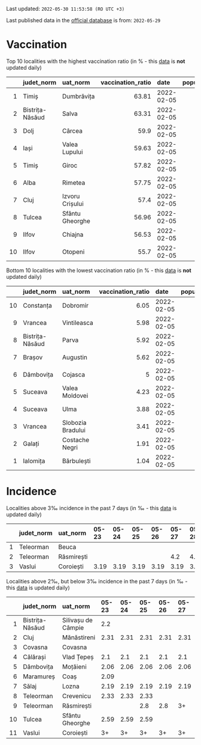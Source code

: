 Last updated: `2022-05-30 11:53:58 (RO UTC +3)`  
  
Last published data in the [official database](https://data.gov.ro/dataset/transparenta-covid) is from: `2022-05-29`
  
# Vaccination  
Top 10 localities with the highest vaccination ratio (in % - this [data](https://vaccinare-covid.gov.ro/situatia-vaccinarii-in-romania/) is **not** updated daily)  
  
|    | judet_norm      | uat_norm        |   vaccination_ratio | date       |   population |   dose_1 |
|---:|:----------------|:----------------|--------------------:|:-----------|-------------:|---------:|
|  1 | Timiș           | Dumbrăvița      |               63.81 | 2022-02-05 |        14668 |     9360 |
|  2 | Bistrița-Năsăud | Salva           |               63.31 | 2022-02-05 |         2753 |     1743 |
|  3 | Dolj            | Cârcea          |               59.9  | 2022-02-05 |         2838 |     1700 |
|  4 | Iași            | Valea Lupului   |               59.63 | 2022-02-05 |        10086 |     6014 |
|  5 | Timiș           | Giroc           |               57.82 | 2022-02-05 |        17954 |    10381 |
|  6 | Alba            | Rimetea         |               57.75 | 2022-02-05 |         1013 |      585 |
|  7 | Cluj            | Izvoru Crișului |               57.4  | 2022-02-05 |         1479 |      849 |
|  8 | Tulcea          | Sfântu Gheorghe |               56.96 | 2022-02-05 |          783 |      446 |
|  9 | Ilfov           | Chiajna         |               56.53 | 2022-02-05 |        28196 |    15939 |
| 10 | Ilfov           | Otopeni         |               55.7  | 2022-02-05 |        18314 |    10201 |
  
Bottom 10 localities with the lowest vaccination ratio (in % - this [data](https://vaccinare-covid.gov.ro/situatia-vaccinarii-in-romania/) is **not** updated daily)  
  
|    | judet_norm      | uat_norm          |   vaccination_ratio | date       |   population |   dose_1 |
|---:|:----------------|:------------------|--------------------:|:-----------|-------------:|---------:|
| 10 | Constanța       | Dobromir          |                6.05 | 2022-02-05 |         3702 |      224 |
|  9 | Vrancea         | Vintileasca       |                5.98 | 2022-02-05 |         1940 |      116 |
|  8 | Bistrița-Năsăud | Parva             |                5.92 | 2022-02-05 |         2585 |      153 |
|  7 | Brașov          | Augustin          |                5.62 | 2022-02-05 |         2116 |      119 |
|  6 | Dâmbovița       | Cojasca           |                5    | 2022-02-05 |         8975 |      449 |
|  5 | Suceava         | Valea Moldovei    |                4.23 | 2022-02-05 |         4680 |      198 |
|  4 | Suceava         | Ulma              |                3.88 | 2022-02-05 |         2242 |       87 |
|  3 | Vrancea         | Slobozia Bradului |                3.41 | 2022-02-05 |         8807 |      300 |
|  2 | Galați          | Costache Negri    |                1.91 | 2022-02-05 |         2727 |       52 |
|  1 | Ialomița        | Bărbulești        |                1.04 | 2022-02-05 |         7599 |       79 |
  
# Incidence  
Localities above 3‰ incidence in the past 7 days (in ‰ - this [data](https://data.gov.ro/dataset/transparenta-covid) is updated daily)  
  
|    | judet_norm   | uat_norm   | 05-23   | 05-24   | 05-25   | 05-26   | 05-27   | 05-28   | 05-29   |
|---:|:-------------|:-----------|:--------|:--------|:--------|:--------|:--------|:--------|:--------|
|  1 | Teleorman    | Beuca      |         |         |         |         |         |         | 3.55    |
|  2 | Teleorman    | Răsmirești |         |         |         |         | 4.2     | 4.2     | 4.22    |
|  3 | Vaslui       | Coroiești  | 3.19    | 3.19    | 3.19    | 3.19    | 3.19    | 3.72    |         |
  
Localities above 2‰, but below 3‰ incidence in the past 7 days (in ‰ - this [data](https://data.gov.ro/dataset/transparenta-covid) is updated daily)  
  
|    | judet_norm      | uat_norm           | 05-23   | 05-24   | 05-25   | 05-26   | 05-27   | 05-28   | 05-29   |
|---:|:----------------|:-------------------|:--------|:--------|:--------|:--------|:--------|:--------|:--------|
|  1 | Bistrița-Năsăud | Silivașu de Câmpie | 2.2     |         |         |         |         |         |         |
|  2 | Cluj            | Mănăstireni        | 2.31    | 2.31    | 2.31    | 2.31    | 2.31    | 2.31    |         |
|  3 | Covasna         | Covasna            |         |         |         |         |         | 2.11    |         |
|  4 | Călărași        | Vlad Țepeș         | 2.1     | 2.1     | 2.1     | 2.1     | 2.1     | 2.1     | 2.1     |
|  5 | Dâmbovița       | Moțăieni           | 2.06    | 2.06    | 2.06    | 2.06    | 2.06    | 2.06    | 2.06    |
|  6 | Maramureș       | Coaș               | 2.09    |         |         |         |         |         |         |
|  7 | Sălaj           | Lozna              | 2.19    | 2.19    | 2.19    | 2.19    | 2.19    |         |         |
|  8 | Teleorman       | Crevenicu          | 2.33    | 2.33    | 2.33    |         |         |         |         |
|  9 | Teleorman       | Răsmirești         |         |         | 2.8     | 2.8     | 3+      | 3+      | 3+      |
| 10 | Tulcea          | Sfântu Gheorghe    | 2.59    | 2.59    | 2.59    |         |         |         |         |
| 11 | Vaslui          | Coroiești          | 3+      | 3+      | 3+      | 3+      | 3+      | 3+      | 2.12    |